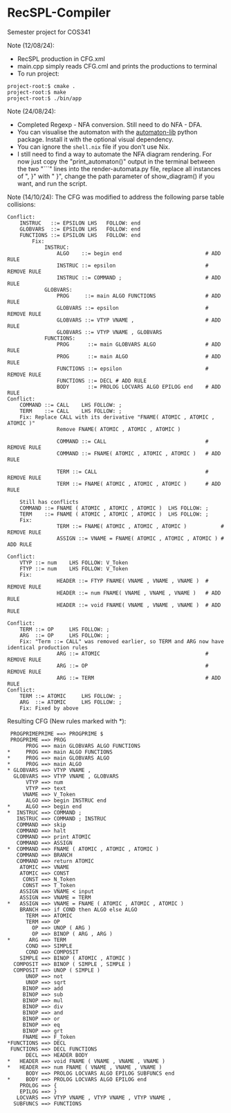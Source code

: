 # RecSPL-Compiler

Semester project for COS341

Note (12/08/24):

- RecSPL production in CFG.xml
- main.cpp simply reads CFG.cml and prints the productions to terminal
- To run project:

```
project-root:$ cmake .
project-root:$ make
project-root:$ ./bin/app
```

Note (24/08/24):

- Completed Regexp - NFA conversion. Still need to do NFA - DFA.
- You can visualise the automaton with the [automaton-lib](https://pypi.org/project/automata-lib/) python package. Install it with the optional visual dependency.
- You can ignore the `shell.nix` file if you don't use Nix.
- I still need to find a way to automate the NFA diagram rendering. For now just copy the "print_automaton()" output in the terminal between the two "\`\`\`" lines into the render-automata.py file, replace all instances of ", }" with " }", change the path parameter of show_diagram() if you want, and run the script.

Note (14/10/24):
The CFG was modified to address the following parse table collisions:

```
Conflict:
    INSTRUC   ::= EPSILON LHS   FOLLOW: end
    GLOBVARS  ::= EPSILON LHS   FOLLOW: end
    FUNCTIONS ::= EPSILON LHS   FOLLOW: end
        Fix:
            INSTRUC:
                ALGO    ::= begin end                           # ADD RULE
                INSTRUC ::= epsilon                             # REMOVE RULE
                INSTRUC ::= COMMAND ;                           # ADD RULE
            GLOBVARS:
                PROG     ::= main ALGO FUNCTIONS                # ADD RULE
                GLOBVARS ::= epsilon                            # REMOVE RULE
                GLOBVARS ::= VTYP VNAME ,                       # ADD RULE
                GLOBVARS ::= VTYP VNAME , GLOBVARS
            FUNCTIONS:
                PROG      ::= main GLOBVARS ALGO                # ADD RULE
                PROG      ::= main ALGO                         # ADD RULE
                FUNCTIONS ::= epsilon                           # REMOVE RULE
                FUNCTIONS ::= DECL # ADD RULE
                BODY      ::= PROLOG LOCVARS ALGO EPILOG end    # ADD RULE
Conflict:
    COMMAND ::= CALL    LHS FOLLOW: ;
    TERM    ::= CALL    LHS FOLLOW: ;
    Fix: Replace CALL with its derivative "FNAME( ATOMIC , ATOMIC , ATOMIC )"
                Remove FNAME( ATOMIC , ATOMIC , ATOMIC )

                COMMAND ::= CALL                                # REMOVE RULE
                COMMAND ::= FNAME( ATOMIC , ATOMIC , ATOMIC )   # ADD RULE

                TERM ::= CALL                                   # REMOVE RULE
                TERM ::= FNAME( ATOMIC , ATOMIC , ATOMIC )      # ADD RULE

    Still has conflicts
    COMMAND ::= FNAME ( ATOMIC , ATOMIC , ATOMIC )  LHS FOLLOW: ;
    TERM    ::= FNAME ( ATOMIC , ATOMIC , ATOMIC )  LHS FOLLOW: ;
    Fix:
                TERM ::= FNAME( ATOMIC , ATOMIC , ATOMIC )           # REMOVE RULE
                ASSIGN ::= VNAME = FNAME( ATOMIC , ATOMIC , ATOMIC ) # ADD RULE

Conflict:
    VTYP ::= num    LHS FOLLOW: V_Token
    FTYP ::= num    LHS FOLLOW: V_Token
    Fix:
                HEADER ::= FTYP FNAME( VNAME , VNAME , VNAME )  # REMOVE RULE
                HEADER ::= num FNAME( VNAME , VNAME , VNAME )   # ADD RULE
                HEADER ::= void FNAME( VNAME , VNAME , VNAME )  # ADD RULE

Conflict:
    TERM ::= OP     LHS FOLLOW: ;
    ARG  ::= OP     LHS FOLLOW: ;
    Fix: "Term ::= CALL" was removed earlier, so TERM and ARG now have identical production rules
                ARG ::= ATOMIC                                  # REMOVE RULE
                ARG ::= OP                                      # REMOVE RULE
                ARG ::= TERM                                    # ADD RULE
Conflict:
    TERM ::= ATOMIC     LHS FOLLOW: ;
    ARG  ::= ATOMIC     LHS FOLLOW: ;
    Fix: Fixed by above

```

Resulting CFG (New rules marked with \*):

```
 PROGPRIMEPRIME ==> PROGPRIME $
 PROGPRIME ==> PROG
      PROG ==> main GLOBVARS ALGO FUNCTIONS
*     PROG ==> main ALGO FUNCTIONS
*     PROG ==> main GLOBVARS ALGO
*     PROG ==> main ALGO
* GLOBVARS ==> VTYP VNAME ,
  GLOBVARS ==> VTYP VNAME , GLOBVARS
      VTYP ==> num
      VTYP ==> text
     VNAME ==> V_Token
      ALGO ==> begin INSTRUC end
*     ALGO ==> begin end
*  INSTRUC ==> COMMAND ;
   INSTRUC ==> COMMAND ; INSTRUC
   COMMAND ==> skip
   COMMAND ==> halt
   COMMAND ==> print ATOMIC
   COMMAND ==> ASSIGN
*  COMMAND ==> FNAME ( ATOMIC , ATOMIC , ATOMIC )
   COMMAND ==> BRANCH
   COMMAND ==> return ATOMIC
    ATOMIC ==> VNAME
    ATOMIC ==> CONST
     CONST ==> N_Token
     CONST ==> T_Token
    ASSIGN ==> VNAME < input
    ASSIGN ==> VNAME = TERM
*   ASSIGN ==> VNAME = FNAME ( ATOMIC , ATOMIC , ATOMIC )
    BRANCH ==> if COND then ALGO else ALGO
      TERM ==> ATOMIC
      TERM ==> OP
        OP ==> UNOP ( ARG )
        OP ==> BINOP ( ARG , ARG )
*      ARG ==> TERM
      COND ==> SIMPLE
      COND ==> COMPOSIT
    SIMPLE ==> BINOP ( ATOMIC , ATOMIC )
  COMPOSIT ==> BINOP ( SIMPLE , SIMPLE )
  COMPOSIT ==> UNOP ( SIMPLE )
      UNOP ==> not
      UNOP ==> sqrt
     BINOP ==> add
     BINOP ==> sub
     BINOP ==> mul
     BINOP ==> div
     BINOP ==> and
     BINOP ==> or
     BINOP ==> eq
     BINOP ==> grt
     FNAME ==> F_Token
*FUNCTIONS ==> DECL
 FUNCTIONS ==> DECL FUNCTIONS
      DECL ==> HEADER BODY
*   HEADER ==> void FNAME ( VNAME , VNAME , VNAME )
*   HEADER ==> num FNAME ( VNAME , VNAME , VNAME )
      BODY ==> PROLOG LOCVARS ALGO EPILOG SUBFUNCS end
*     BODY ==> PROLOG LOCVARS ALGO EPILOG end
    PROLOG ==> {
    EPILOG ==> }
   LOCVARS ==> VTYP VNAME , VTYP VNAME , VTYP VNAME ,
  SUBFUNCS ==> FUNCTIONS
```
